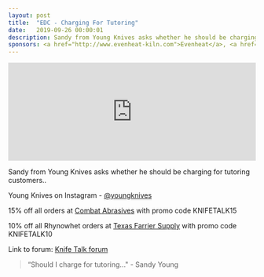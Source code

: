 ```yaml
---
layout: post
title:  "EDC - Charging For Tutoring"
date:   2019-09-26 00:00:01
description: Sandy from Young Knives asks whether he should be charging for tutoring customers. 
sponsors: <a href="http://www.evenheat-kiln.com">Evenheat</a>, <a href="http://www.combatabrasives.com">Combat Abrasives</a>, <a href="https://www.indasa-abrasives.com">IndasaUSA</a>, and <a href="http://www.texasfarriersupply.com">Texas Farrier Supply</a>.
---
```

                
<iframe height="200px" width="100%" frameborder="no" scrolling="no" seamless src="https://player.simplecast.com/31635890-c335-4827-8210-5e2804cde150?dark=false"></iframe>

Sandy from Young Knives asks whether he should be charging for tutoring customers..        

            
  


Young Knives on Instagram - <a href="https://www.instagram.com/youngknives">@youngknives</a>









  
15% off all orders at  <a href="http://www.combatabrasives.com">Combat Abrasives</a> with promo code KNIFETALK15

10% off all Rhynowhet orders at  <a href="http://www.texasfarriersupply.com">Texas Farrier Supply</a> with promo code KNIFETALK10
 

   
  

Link to forum: <a href="http://forum.knifetalk.net">Knife Talk forum</a>




 


<blockquote class="largeQuote">“Should I charge for tutoring..." - Sandy Young</blockquote>



